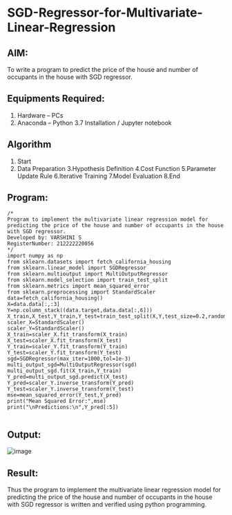 # SGD-Regressor-for-Multivariate-Linear-Regression

## AIM:
To write a program to predict the price of the house and number of occupants in the house with SGD regressor.

## Equipments Required:
1. Hardware – PCs
2. Anaconda – Python 3.7 Installation / Jupyter notebook

## Algorithm
1. Start
2. Data Preparation
3.Hypothesis Definition
4.Cost Function
5.Parameter Update Rule
6.Iterative Training
7.Model Evaluation
8.End

## Program:
```
/*
Program to implement the multivariate linear regression model for predicting the price of the house and number of occupants in the house with SGD regressor.
Developed by: VARSHINI S 
RegisterNumber: 212222220056
*/
import numpy as np
from sklearn.datasets import fetch_california_housing
from sklearn.linear_model import SGDRegressor
from sklearn.multioutput import MultiOutputRegressor
from sklearn.model_selection import train_test_split
from sklearn.metrics import mean_squared_error
from sklearn.preprocessing import StandardScaler
data=fetch_california_housing()
X=data.data[:,:3]
Y=np.column_stack((data.target,data.data[:,6]))
X_train,X_test,Y_train,Y_test=train_test_split(X,Y,test_size=0.2,random_state=42)
scaler_X=StandardScaler()
scaler_Y=StandardScaler()
X_train=scaler_X.fit_transform(X_train)
X_test=scaler_X.fit_transform(X_test)
Y_train=scaler_Y.fit_transform(Y_train)
Y_test=scaler_Y.fit_transform(Y_test)
sgd=SGDRegressor(max_iter=1000,tol=1e-3)
multi_output_sgd=MultiOutputRegressor(sgd)
multi_output_sgd.fit(X_train,Y_train)
Y_pred=multi_output_sgd.predict(X_test)
Y_pred=scaler_Y.inverse_transform(Y_pred)
Y_test=scaler_Y.inverse_transform(Y_test)
mse=mean_squared_error(Y_test,Y_pred)
print("Mean Squared Error:",mse)
print("\nPredictions:\n",Y_pred[:5])


```

## Output:
![image](https://github.com/user-attachments/assets/9d71885b-e8e1-4722-9128-9994fe2c6c72)




## Result:
Thus the program to implement the multivariate linear regression model for predicting the price of the house and number of occupants in the house with SGD regressor is written and verified using python programming.

